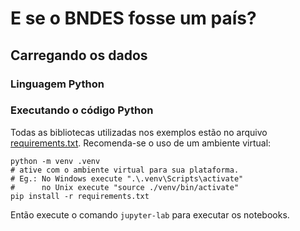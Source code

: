 # E se o BNDES fosse um país?


## Carregando os dados

### Linguagem Python

### Executando o código Python 

Todas as bibliotecas utilizadas nos exemplos estão no arquivo [requirements.txt](requirements.txt). Recomenda-se o uso de um ambiente virtual: 
```
python -m venv .venv
# ative com o ambiente virtual para sua plataforma. 
# Eg.: No Windows execute ".\.venv\Scripts\activate"
#      no Unix execute "source ./venv/bin/activate"
pip install -r requirements.txt
```

Então execute o comando `jupyter-lab` para executar os notebooks.

